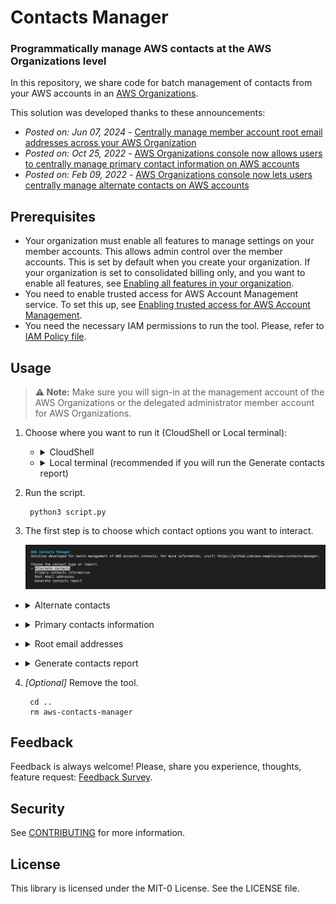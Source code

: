 # Contacts Manager

### Programmatically manage AWS contacts at the AWS Organizations level

In this repository, we share code for batch management of contacts from your AWS accounts in an [AWS Organizations](https://aws.amazon.com/organizations/).

This solution was developed thanks to these announcements:
- _Posted on: Jun 07, 2024_ - [Centrally manage member account root email addresses across your AWS Organization](https://aws.amazon.com/about-aws/whats-new/2024/06/manage-member-account-root-email-addresses-aws-organization/)
- _Posted on: Oct 25, 2022_ - [AWS Organizations console now allows users to centrally manage primary contact information on AWS accounts](https://aws.amazon.com/about-aws/whats-new/2022/10/aws-organizations-console-centrally-manage-primary-contact-information-aws-accounts/)
- _Posted on: Feb 09, 2022_ - [AWS Organizations console now lets users centrally manage alternate contacts on AWS accounts](https://aws.amazon.com/about-aws/whats-new/2022/02/aws-organizations-console-manage-alternate-contacts/)

## Prerequisites

- Your organization must enable all features to manage settings on your member accounts. This allows admin control over the member accounts. This is set by default when you create your organization. If your organization is set to consolidated billing only, and you want to enable all features, see [Enabling all features in your organization](https://docs.aws.amazon.com/organizations/latest/userguide/orgs_manage_org_support-all-features.html).
- You need to enable trusted access for AWS Account Management service. To set this up, see [Enabling trusted access for AWS Account Management](https://docs.aws.amazon.com/accounts/latest/reference/using-orgs-trusted-access.html).
- You need the necessary IAM permissions to run the tool. Please, refer to [IAM Policy file](iam-policy.json).

## Usage

> **⚠️ Note:** Make sure you will sign-in at the management account of the AWS Organizations or the delegated administrator member account for AWS Organizations.

1. Choose where you want to run it (CloudShell or Local terminal):
    - <details><summary>CloudShell</summary><br>

        1. Sign-in to you AWS account.
        2. Open CloudShell.

            ![img](media/cloudshell.png)

        3. When CloudShell opens, you will run the following command:
            1. Clone the repository.

                    git clone https://github.com/aws-samples/contacts-manager.git

            2. Make a clean install.

                    python3 -m venv .venv
                    source .venv/bin/activate

            3. Install dependencies.

                    cd contacts-manager
                    sh -e requirements.txt

    </details>

    - <details><summary>Local terminal (recommended if you will run the Generate contacts report)</summary><br>

        1. Open you local terminal.
        2. Make sure to have AWS CLI and Python3 installed.
            -  Checking AWS CLI version ([latest version](https://raw.githubusercontent.com/aws/aws-cli/v2/CHANGELOG.rst)).

                    aws --version

            - Checking Python version

                    python -V

                or

                    python3 -V

        3. Sign-in to you AWS account in the local terminal.
            - We recommed to use the credentials from AWS Identity Center (SSO).

                ![img](media/identity-center.png)

            - You can run the following command to check your credentials.

                    aws sts get-caller-identity

        4. Clone the repository.

                git clone <repo-url>

        5. Make a clean install.

                python3 -m venv .venv
                .venv/bin/activate

        6. Install dependencies.

                cd <aws-contacts-manager-folder>
                sh prereq.sh
    </details>

2. Run the script.

        python3 script.py

3. The first step is to choose which contact options you want to interact.

    ![img](media/main-menu.png)

- <details><summary>Alternate contacts</summary><br>

    1. When selected, choose one of the 3 action options.

        ![img](/media/alternate-contacts.png)

    2. Input a list of AWS account IDs separated by comma, the Organization unit ID or all. For the Delete action, for security reasons, it is only allowed to run one AWS account ID at a time. Below are some input examples:

        - all
        - 000000000000,111111111111,222222222222,333333333333
        - 000000000000, 111111111111, 222222222222, 333333333333
        - ou-a0aa-abcdef0g
        - 012345678910 _(valid for Delete action)_

    3. Choose which type of alternate contact.

        ![img](/media/alternate-contacts-2.png)

    - List action

        1. For List action, there is the option to export the result to an s3 bucket.

            ![img](/media/alternate-contacts-3.png)

        2. Inputting "y" will ask for the name of an S3 bucket to upload. Inputting "n", the result will return on the CloudShell or local terminal screen.

            ![img](/media/alternate-contacts-4.png)

    - Update action

        1. For Update action, it will be required to fill in all the contact fields, you must pay attention to the right pattern. Below are some input examples:

            - Email: example@mail.com
            - Name: My Name
            - Phone number: +5511900002222
            - Title: Technical Account Manager

                ![img](/media/alternate-contacts-5.png)

    - Delete action

        1. For the Delete action, for security reasons, it is only allowed to run one AWS account ID at a time.

            ![img](/media/alternate-contacts-6.png)

</details>

- <details><summary>Primary contacts information</summary><br>

    1. When selected, choose one of the 2 action options

        ![img](/media/primary-contacts.png)

    2. Input a list of AWS account IDs separated by comma, the Organization unit ID or all. For the Delete action, for security reasons, it is only allowed to run one AWS account ID at a time. Below are some input examples:

        - all
        - 000000000000,111111111111,222222222222,333333333333
        - 000000000000, 111111111111, 222222222222, 333333333333
        - ou-a0aa-abcdef0g
        - 012345678910 _(valid for Delete action)_

    - List action

        1. For List action, there is the option to export the result to an s3 bucket.

            ![img](/media/primary-contacts-3.png)

        2. Inputting "y" will ask for the name of an S3 bucket to upload. Inputting "n", the result will return on the CloudShell or local terminal screen.

            ![img](/media/primary-contacts-4.png)

    - Update action

        1. For Update action, it will be required to fill in all the contact fields, you must pay attention to the right pattern.

            ![img](/media/primary-contacts-2.png)

</details>

- <details><summary>Root email addresses</summary><br>

    1. When selected, choose one of the 2 action options

        ![img](/media/root-email-addresses.png)

    2. Input a list of AWS account IDs separated by comma, the Organization unit ID or all. For the Delete action, for security reasons, it is only allowed to run one AWS account ID at a time. Below are some input examples:

        - all
        - 000000000000,111111111111,222222222222,333333333333
        - 000000000000, 111111111111, 222222222222, 333333333333
        - ou-a0aa-abcdef0g
        - 012345678910 _(valid for Delete action)_

    - List action

        1. For List action, there is the option to export the result to an s3 bucket.

            ![img](/media/root-email-addresses-3.png)

        2. Inputting "y" will ask for the name of an S3 bucket to upload. Inputting "n", the result will return on the CloudShell or local terminal screen.

            ![img](/media/root-email-addresses-4.png)

    - Update action

        1. For Update action, it will be required to fill in all the contact fields. A status prefix of "⟳" (pending) and "✔" (done) will be shown to monitor the status of AWS account changes.

            ![img](/media/root-email-addresses-2.png)

        2. When you select an account, you must add the OTP (One-Time Password). This must be done one account at a time.

            ![img](/media/root-email-addresses-5.png)

        3. abc

</details>

- <details><summary>Generate contacts report</summary><br>

    - When selected, the tool will generate a report with all contacts from all Organizations accounts.<br> 
    **Note:** it will take an averge of 4s per account.

        ![img](/media/generate-contacts-report.png)

</details>

4. _[Optional]_ Remove the tool.

        cd ..
        rm aws-contacts-manager

## Feedback

Feedback is always welcome! Please, share you experience, thoughts, feature request: [Feedback Survey](https://pulse.aws/survey/LLA8GORD).

## Security

See [CONTRIBUTING](CONTRIBUTING.md#security-issue-notifications) for more information.

## License

This library is licensed under the MIT-0 License. See the LICENSE file.

